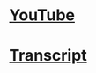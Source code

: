 # [YouTube](https://youtu.be/YgDeTqATgAU)
# [Transcript](https://docs.google.com/document/d/1lhsAddSnRn54N7sL_4yoFB5w-KD0SquhrNj5nh_cUpY/edit?usp=sharing)
